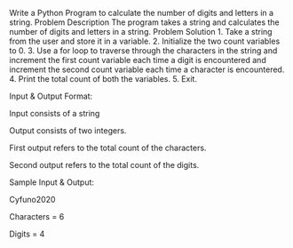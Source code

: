 Write a Python Program to calculate the number of digits and letters in a string. Problem Description The program takes a string and calculates the number of digits and letters in a string. Problem Solution 1. Take a string from the user and store it in a variable. 2. Initialize the two count variables to 0. 3. Use a for loop to traverse through the characters in the string and increment the first count variable each time a digit is encountered and increment the second count variable each time a character is encountered. 4. Print the total count of both the variables. 5. Exit.

Input & Output Format:

Input consists of a string

Output consists of two integers.

First output refers to the total count of the characters.

Second output refers to the total count of the digits.

Sample Input & Output:

Cyfuno2020

Characters = 6

Digits = 4

